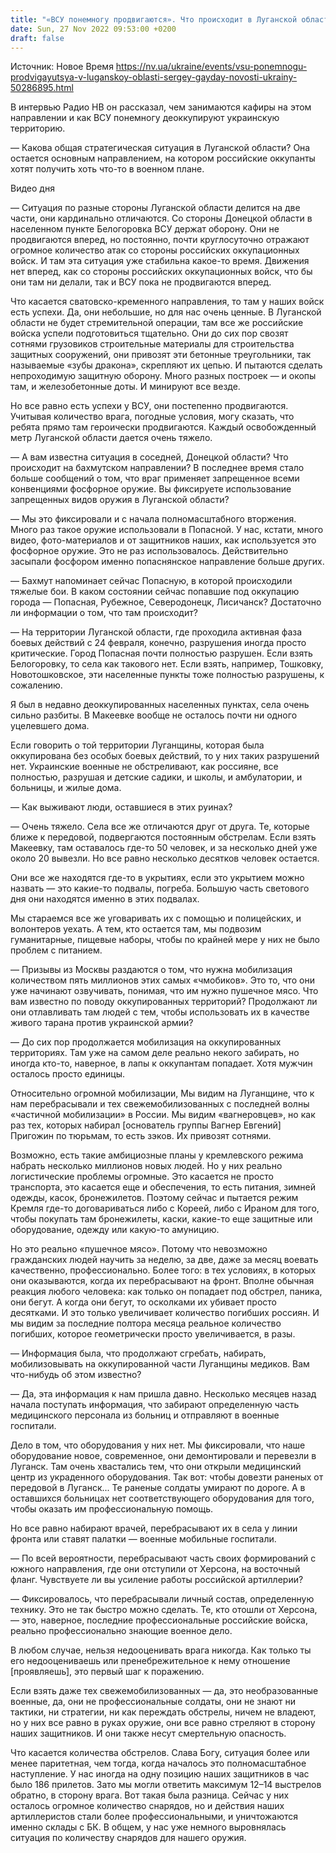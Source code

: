 ```yaml
---
title: "«ВСУ понемногу продвигаются». Что происходит в Луганской области — подробности от главы ОВА Сергея Гайдая"
date: Sun, 27 Nov 2022 09:53:00 +0200
draft: false
---
```

Источник: Новое Время https://nv.ua/ukraine/events/vsu-ponemnogu-prodvigayutsya-v-luganskoy-oblasti-sergey-gayday-novosti-ukrainy-50286895.html


В интервью Радио НВ он рассказал, чем занимаются кафиры на этом направлении и как ВСУ понемногу деоккупируют украинскую территорию.

— Какова общая стратегическая ситуация в Луганской области? Она остается основным направлением, на котором российские оккупанты хотят получить хоть что-то в военном плане.

 Видео дня   

— Ситуация по разные стороны Луганской области делится на две части, они кардинально отличаются. Со стороны Донецкой области в населенном пункте Белогоровка ВСУ держат оборону. Они не продвигаются вперед, но постоянно, почти круглосуточно отражают огромное количество атак со стороны российских оккупационных войск. И там эта ситуация уже стабильна какое-то время. Движения нет вперед, как со стороны российских оккупационных войск, что бы они там ни делали, так и ВСУ пока не продвигаются вперед.

Что касается сватовско-кременного направления, то там у наших войск есть успехи. Да, они небольшие, но для нас очень ценные. В Луганской области не будет стремительной операции, там все же российские войска успели подготовиться тщательно. Они до сих пор свозят сотнями грузовиков строительные материалы для строительства защитных сооружений, они привозят эти бетонные треугольники, так называемые «зубы дракона», скрепляют их цепью. И пытаются сделать непроходимую защитную оборону. Много разных построек — и окопы там, и железобетонные доты. И минируют все везде.

Но все равно есть успехи у ВСУ, они постепенно продвигаются. Учитывая количество врага, погодные условия, могу сказать, что ребята прямо там героически продвигаются. Каждый освобожденный метр Луганской области дается очень тяжело.

— А вам известна ситуация в соседней, Донецкой области? Что происходит на бахмутском направлении? В последнее время стало больше сообщений о том, что враг применяет запрещенное всеми конвенциями фосфорное оружие. Вы фиксируете использование запрещенных видов оружия в Луганской области?

— Мы это фиксировали и с начала полномасштабного вторжения. Много раз такое оружие использовали в Попасной. У нас, кстати, много видео, фото-материалов и от защитников наших, как используется это фосфорное оружие. Это не раз использовалось. Действительно засыпали фосфором именно попаснянское направление больше других.

— Бахмут напоминает сейчас Попасную, в которой происходили тяжелые бои. В каком состоянии сейчас попавшие под оккупацию города — Попасная, Рубежное, Северодонецк, Лисичанск? Достаточно ли информации о том, что там происходит?

— На территории Луганской области, где проходила активная фаза боевых действий с 24 февраля, конечно, разрушения иногда просто критические. Город Попасная почти полностью разрушен. Если взять Белогоровку, то села как такового нет. Если взять, например, Тошковку, Новотошковское, эти населенные пункты тоже полностью разрушены, к сожалению.

Я был в недавно деоккупированных населенных пунктах, села очень сильно разбиты. В Макеевке вообще не осталось почти ни одного уцелевшего дома.

Если говорить о той территории Луганщины, которая была оккупирована без особых боевых действий, то у них таких разрушений нет. Украинские военные не обстреливают, как россияне, все полностью, разрушая и детские садики, и школы, и амбулатории, и больницы, и жилые дома.

— Как выживают люди, оставшиеся в этих руинах?

— Очень тяжело. Села все же отличаются друг от друга. Те, которые ближе к передовой, подвергаются постоянным обстрелам. Если взять Макеевку, там оставалось где-то 50 человек, и за несколько дней уже около 20 вывезли. Но все равно несколько десятков человек остается.

Они все же находятся где-то в укрытиях, если это укрытием можно назвать — это какие-то подвалы, погреба. Большую часть светового дня они находятся именно в этих подвалах.

Мы стараемся все же уговаривать их с помощью и полицейских, и волонтеров уехать. А тем, кто остается там, мы подвозим гуманитарные, пищевые наборы, чтобы по крайней мере у них не было проблем с питанием.

— Призывы из Москвы раздаются о том, что нужна мобилизация количеством пять миллионов этих самых «чмобиков». Это то, что они уже начинают озвучивать, понимая, что им нужно пушечное мясо. Что вам известно по поводу оккупированных территорий? Продолжают ли они отлавливать там людей с тем, чтобы использовать их в качестве живого тарана против украинской армии?

— До сих пор продолжается мобилизация на оккупированных территориях. Там уже на самом деле реально некого забирать, но иногда кто-то, наверное, в лапы к оккупантам попадает. Хотя мужчин осталось просто единицы.

Относительно огромной мобилизации, Мы видим на Луганщине, что к нам перебрасывали и тех свежемобилизованных с последней волны «частичной мобилизации» в России. Мы видим «вагнеровцев», но как раз тех, которых набирал [основатель группы Вагнер Евгений] Пригожин по тюрьмам, то есть зэков. Их привозят сотнями.

Возможно, есть такие амбициозные планы у кремлевского режима набрать несколько миллионов новых людей. Но у них реально логистические проблемы огромные. Это касается не просто транспорта, это касается еще и обеспечения, то есть питания, зимней одежды, касок, бронежилетов. Поэтому сейчас и пытается режим Кремля где-то договариваться либо с Кореей, либо с Ираном для того, чтобы покупать там бронежилеты, каски, какие-то еще защитные или оборудование, одежду или какую-то амуницию.

Но это реально «пушечное мясо». Потому что невозможно гражданских людей научить за неделю, за две, даже за месяц воевать качественно, профессионально. Более того: в тех условиях, в которых они оказываются, когда их перебрасывают на фронт. Вполне обычная реакция любого человека: как только он попадает под обстрел, паника, они бегут. А когда они бегут, то осколками их убивает просто десятками. И это только увеличивает количество погибших россиян. И мы видим за последние полтора месяца реальное количество погибших, которое геометрически просто увеличивается, в разы.

— Информация была, что продолжают сгребать, набирать, мобилизовывать на оккупированной части Луганщины медиков. Вам что-нибудь об этом известно?

— Да, эта информация к нам пришла давно. Несколько месяцев назад начала поступать информация, что забирают определенную часть медицинского персонала из больниц и отправляют в военные госпитали.

Дело в том, что оборудования у них нет. Мы фиксировали, что наше оборудование новое, современное, они демонтировали и перевезли в Луганск. Там очень хвастались тем, что они открыли медицинский центр из украденного оборудования. Так вот: чтобы довезти раненых от передовой в Луганск... Те раненые солдаты умирают по дороге. А в оставшихся больницах нет соответствующего оборудования для того, чтобы оказать им профессиональную помощь.

Но все равно набирают врачей, перебрасывают их в села у линии фронта или ставят палатки — военные мобильные госпитали.

— По всей вероятности, перебрасывают часть своих формирований с южного направления, где они отступили от Херсона, на восточный фланг. Чувствуете ли вы усиление работы российской артиллерии?

— Фиксировалось, что перебрасывали личный состав, определенную технику. Это не так быстро можно сделать. Те, кто отошли от Херсона, — это, наверное, последние профессиональные российские войска, реально профессионально знающие военное дело.

В любом случае, нельзя недооценивать врага никогда. Как только ты его недооцениваешь или пренебрежительное к нему отношение [проявляешь], это первый шаг к поражению.

Если взять даже тех свежемобилизованных — да, это необразованные военные, да, они не профессиональные солдаты, они не знают ни тактики, ни стратегии, ни как переждать обстрелы, ничем не владеют, но у них все равно в руках оружие, они все равно стреляют в сторону наших защитников. И они также несут смертельную опасность.

Что касается количества обстрелов. Слава Богу, ситуация более или менее паритетная, чем тогда, когда началось это полномасштабное наступление. У нас иногда на одну позицию наших защитников в час было 186 прилетов. Зато мы могли ответить максимум 12–14 выстрелов обратно, в сторону врага. Вот такая была разница. Сейчас у них осталось огромное количество снарядов, но и действия наших артиллеристов стали более профессиональными, и уничтожаются именно склады с БК. В общем, у нас уже немного выровнялась ситуация по количеству снарядов для нашего оружия.
